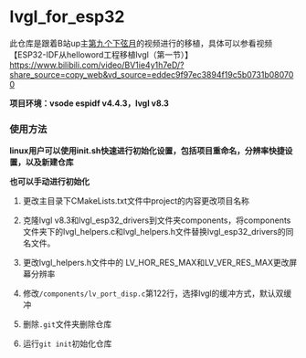 # lvgl_for_esp32

此仓库是跟着B站up主[第九个下弦月](https://space.bilibili.com/34165842)的视频进行的移植，具体可以参看视频【ESP32-IDF从helloword工程移植lvgl（第一节）】 https://www.bilibili.com/video/BV1ie4y1h7eD/?share_source=copy_web&vd_source=eddec9f97ec3894f19c5b0731b080700



**项目环境：vsode  espidf v4.4.3，lvgl v8.3**



### 使用方法

**linux用户可以使用init.sh快速进行初始化设置，包括项目重命名，分辨率快捷设置，以及新建仓库**



**也可以手动进行初始化**

1. 更改主目录下CMakeLists.txt文件中project的内容更改项目名称

2. 克隆lvgl v8.3和lvgl_esp32_drivers到文件夹components，将components文件夹下的lvgl_helpers.c和lvgl_helpers.h文件替换lvgl_esp32_drivers的同名文件。
3. 更改lvgl_helpers.h文件中的 LV_HOR_RES_MAX和LV_VER_RES_MAX更改屏幕分辨率
4. 修改`/components/lv_port_disp.c`第122行，选择lvgl的缓冲方式，默认双缓冲
5. 删除`.git`文件夹删除仓库
6. 运行`git init`初始化仓库


